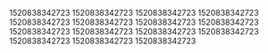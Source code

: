 1520838342723
1520838342723
1520838342723
1520838342723
1520838342723
1520838342723
1520838342723
1520838342723
1520838342723
1520838342723
1520838342723
1520838342723
1520838342723
1520838342723
1520838342723